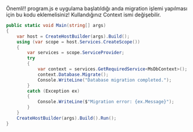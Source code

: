 Önemli!!
program.js e uygulama başlatıldığı anda migration işlemi yapılması için bu kodu eklemelisiniz! Kullandığınız Context ismi değişebilir.
```csharp
public static void Main(string[] args)
{
    var host = CreateHostBuilder(args).Build();
    using (var scope = host.Services.CreateScope())
    {
        var services = scope.ServiceProvider;
        try
        {
            var context = services.GetRequiredService<MsDbContext>();
            context.Database.Migrate();
            Console.WriteLine("Database migration completed.");
        }
        catch (Exception ex)
        {
            Console.WriteLine($"Migration error: {ex.Message}");
        }
    }
    CreateHostBuilder(args).Build().Run();
}

 
